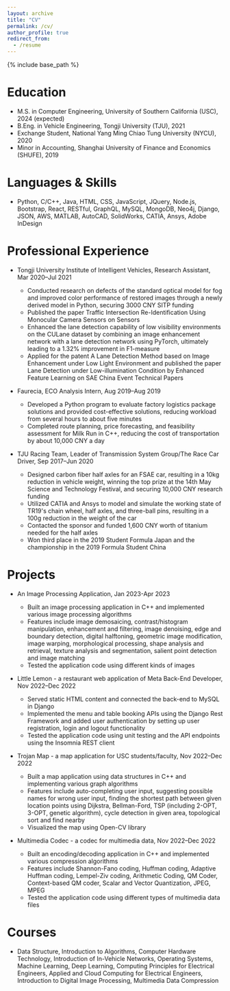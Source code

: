 ```yaml
---
layout: archive
title: "CV"
permalink: /cv/
author_profile: true
redirect_from:
  - /resume
---
```


{% include base_path %}

Education
======
* M.S. in Computer Engineering, University of Southern California (USC), 2024 (expected)
* B.Eng. in Vehicle Engineering, Tongji University (TJU), 2021
* Exchange Student, National Yang Ming Chiao Tung University (NYCU), 2020
* Minor in Accounting, Shanghai University of Finance and Economics (SHUFE), 2019

Languages & Skills
======
* Python, C/C++, Java, HTML, CSS, JavaScript, JQuery, Node.js, Bootstrap, React, RESTful, GraphQL, MySQL, MongoDB, Neo4j, Django, JSON, AWS, MATLAB, AutoCAD, SolidWorks, CATIA, Ansys, Adobe InDesign

Professional Experience
======
* Tongji University Institute of Intelligent Vehicles, Research Assistant, Mar 2020–Jul 2021
  * Conducted research on defects of the standard optical model for fog and improved color performance of restored images through a newly derived model in Python, securing 3000 CNY SITP funding
  * Published the paper Traffic Intersection Re-Identification Using Monocular Camera Sensors on Sensors
  * Enhanced the lane detection capability of low visibility environments on the CULane dataset by combining an image enhancement network with a lane detection network using PyTorch, ultimately leading to a 1.32% improvement in F1-measure
  * Applied for the patent A Lane Detection Method based on Image Enhancement under Low Light Environment and published the paper Lane Detection under Low-illumination Condition by Enhanced Feature Learning on SAE China Event Technical Papers

* Faurecia, ECO Analysis Intern, Aug 2019–Aug 2019
  * Developed a Python program to evaluate factory logistics package solutions and provided cost-effective solutions, reducing workload from several hours to about five minutes
  * Completed route planning, price forecasting, and feasibility assessment for Milk Run in C++, reducing the cost of transportation by about 10,000 CNY a day

* TJU Racing Team, Leader of Transmission System Group/The Race Car Driver, Sep 2017–Jun 2020
  * Designed carbon fiber half axles for an FSAE car, resulting in a 10kg reduction in vehicle weight, winning the top prize at the 14th May Science and Technology Festival, and securing 10,000 CNY research funding
  * Utilized CATIA and Ansys to model and simulate the working state of TR19's chain wheel, half axles, and three-ball pins, resulting in a 100g reduction in the weight of the car
  * Contacted the sponsor and funded 1,600 CNY worth of titanium needed for the half axles
  * Won third place in the 2019 Student Formula Japan and the championship in the 2019 Formula Student China

Projects
======
* An Image Processing Application, Jan 2023-Apr 2023
  * Built an image processing application in C++ and implemented various image processing algorithms
  * Features include image demosaicing, contrast/histogram manipulation, enhancement and filtering, image denoising, edge and boundary detection, digital halftoning, geometric image modification, image warping, morphological processing, shape analysis and retrieval, texture analysis and segmentation, salient point detection and image matching
  * Tested the application code using different kinds of images

* Little Lemon - a restaurant web application of Meta Back-End Developer, Nov 2022–Dec 2022
  * Served static HTML content and connected the back-end to MySQL in Django
  * Implemented the menu and table booking APIs using the Django Rest Framework and added user authentication by setting up user registration, login and logout functionality
  * Tested the application code using unit testing and the API endpoints using the Insomnia REST client

* Trojan Map - a map application for USC students/faculty, Nov 2022–Dec 2022
  * Built a map application using data structures in C++ and implementing various graph algorithms
  * Features include auto-completing user input, suggesting possible names for wrong user input, finding the shortest path between given location points using Dijkstra, Bellman-Ford, TSP (including 2-OPT, 3-OPT, genetic algorithm), cycle detection in given area, topological sort and find nearby
  * Visualized the map using Open-CV library

* Multimedia Codec - a codec for multimedia data, Nov 2022–Dec 2022
  * Built an encoding/decoding application in C++ and implemented various compression algorithms
  * Features include Shannon-Fano coding, Huffman coding, Adaptive Huffman coding, Lempel-Ziv coding, Arithmetic Coding, QM Coder, Context-based QM coder, Scalar and Vector Quantization, JPEG, MPEG
  * Tested the application code using different types of multimedia data files

Courses
======
* Data Structure, Introduction to Algorithms, Computer Hardware Technology, Introduction of In-Vehicle Networks, Operating Systems, Machine Learning, Deep Learning, Computing Principles for Electrical Engineers, Applied and Cloud Computing for Electrical Engineers, Introduction to Digital Image Processing, Multimedia Data Compression

<!-- Publications
======
  <ul>{% for post in site.publications %}
    {% include archive-single-cv.html %}
  {% endfor %}</ul>
  
Talks
======
  <ul>{% for post in site.talks %}
    {% include archive-single-talk-cv.html %}
  {% endfor %}</ul>
  
Teaching
======
  <ul>{% for post in site.teaching %}
    {% include archive-single-cv.html %}
  {% endfor %}</ul>
  
Service and leadership
======
* Currently signed in to 43 different slack teams -->

<br/>
<br/>
<br/>
